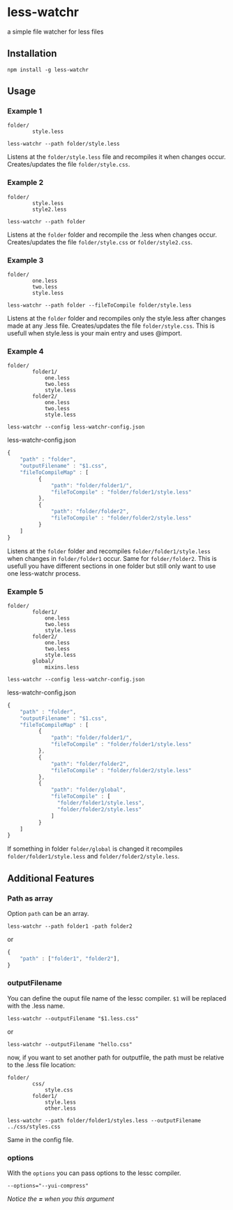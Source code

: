 less-watchr
===========

a simple file watcher for less files

## Installation

```
npm install -g less-watchr
``` 

## Usage

### Example 1

```
folder/
		style.less
``` 


```
less-watchr --path folder/style.less
``` 

Listens at the `folder/style.less` file and recompiles it when changes occur. Creates/updates the file `folder/style.css`.

### Example 2

```
folder/
		style.less
		style2.less
``` 

```
less-watchr --path folder
``` 

Listens at the `folder` folder and recompile the .less when changes occur. Creates/updates the file `folder/style.css` or  `folder/style2.css`.


### Example 3

```
folder/
		one.less
		two.less
		style.less
``` 

```
less-watchr --path folder --fileToCompile folder/style.less
``` 

Listens at the `folder` folder and recompiles only the style.less after changes made at any .less file. Creates/updates the file `folder/style.css`.
This is usefull when style.less is your main entry and uses @import.

### Example 4


```
folder/
		folder1/
			one.less
			two.less
			style.less
		folder2/
			one.less
			two.less
			style.less

``` 

```
less-watchr --config less-watchr-config.json
``` 

less-watchr-config.json

``` javascript
{
    "path" : "folder",
    "outputFilename" : "$1.css",
    "fileToCompileMap" : [
	      {
	          "path": "folder/folder1/",
	          "fileToCompile" : "folder/folder1/style.less"
	      },
	      {
	          "path": "folder/folder2",
	          "fileToCompile" : "folder/folder2/style.less"
	      }
    ]
}
``` 

Listens at the `folder` folder and recompiles `folder/folder1/style.less` when changes in `folder/folder1` occur. Same for `folder/folder2`.
This is usefull you have different sections in one folder but still only want to use one less-watchr process.

### Example 5

```
folder/
		folder1/
			one.less
			two.less
			style.less
		folder2/
			one.less
			two.less
			style.less
		global/
			mixins.less

``` 

```
less-watchr --config less-watchr-config.json
``` 

less-watchr-config.json

``` javascript
{
    "path" : "folder",
    "outputFilename" : "$1.css",
    "fileToCompileMap" : [
          {
              "path": "folder/folder1/",
              "fileToCompile" : "folder/folder1/style.less"
          },
          {
              "path": "folder/folder2",
              "fileToCompile" : "folder/folder2/style.less"
          },
          {
              "path": "folder/global",
              "fileToCompile" : [
              	"folder/folder1/style.less",
              	"folder/folder2/style.less"
              ]
          }
    ]
}
```

If something in folder `folder/global` is changed it recompiles `folder/folder1/style.less` and `folder/folder2/style.less`.


## Additional Features

### Path as array

Option `path` can be an array.

```
less-watchr --path folder1 -path folder2
``` 
or
``` javascript
{
    "path" : ["folder1", "folder2"],
}
```

### outputFilename

You can define the ouput file name of the lessc compiler.
`$1` will be replaced with the .less name.

```
less-watchr --outputFilename "$1.less.css"
```

or

```
less-watchr --outputFilename "hello.css"
``` 

now, if you want to set another path for outputfile, the path must be relative to the .less file location:

```
folder/
		css/
			style.css
		folder1/
			style.less
			other.less

``` 

```
less-watchr --path folder/folder1/styles.less --outputFilename ../css/styles.css
``` 

Same in the config file.

### options

With the `options` you can pass options to the lessc compiler.

```
--options="--yui-compress"
``` 

*Notice the __=__ when you this argument*

